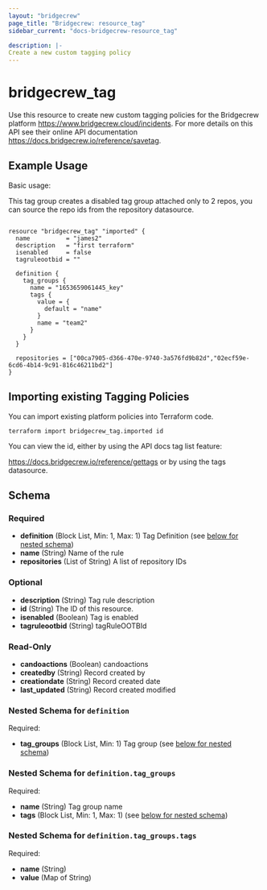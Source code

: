```yaml
---
layout: "bridgecrew"
page_title: "Bridgecrew: resource_tag"
sidebar_current: "docs-bridgecrew-resource_tag"

description: |-
Create a new custom tagging policy
---
```


# bridgecrew_tag

Use this resource to create new custom tagging policies for the Bridgecrew platform <https://www.bridgecrew.cloud/incidents>.
For more details on this API see their online API documentation <https://docs.bridgecrew.io/reference/savetag>.





## Example Usage

Basic usage:

This tag group creates a disabled tag group attached only to 2 repos, you can source the repo ids from the
repository datasource.

```hcl

resource "bridgecrew_tag" "imported" {
  name          = "james2"
  description   = "first terraform"
  isenabled     = false
  tagruleootbid = ""

  definition {
    tag_groups {
      name = "1653659061445_key"
      tags {
        value = {
          default = "name"
        }
        name = "team2"
      }
    }
  }

  repositories = ["00ca7905-d366-470e-9740-3a576fd9b82d","02ecf59e-6cd6-4b14-9c91-816c46211bd2"]
}
```

## Importing existing Tagging Policies

You can import existing platform policies into Terraform code.

```
terraform import bridgecrew_tag.imported id
```

You can view the id, either by using the API docs tag list feature:

<https://docs.bridgecrew.io/reference/gettags> or by using the tags datasource.

<!-- schema generated by tfplugindocs -->
## Schema

### Required

- **definition** (Block List, Min: 1, Max: 1) Tag Definition (see [below for nested schema](#nestedblock--definition))
- **name** (String) Name of the rule
- **repositories** (List of String) A list of repository IDs

### Optional

- **description** (String) Tag rule description
- **id** (String) The ID of this resource.
- **isenabled** (Boolean) Tag is enabled
- **tagruleootbid** (String) tagRuleOOTBId

### Read-Only

- **candoactions** (Boolean) candoactions
- **createdby** (String) Record created by
- **creationdate** (String) Record created date
- **last_updated** (String) Record created modified

<a id="nestedblock--definition"></a>
### Nested Schema for `definition`

Required:

- **tag_groups** (Block List, Min: 1) Tag group (see [below for nested schema](#nestedblock--definition--tag_groups))

<a id="nestedblock--definition--tag_groups"></a>
### Nested Schema for `definition.tag_groups`

Required:

- **name** (String) Tag group name
- **tags** (Block List, Min: 1, Max: 1) (see [below for nested schema](#nestedblock--definition--tag_groups--tags))

<a id="nestedblock--definition--tag_groups--tags"></a>
### Nested Schema for `definition.tag_groups.tags`

Required:

- **name** (String)
- **value** (Map of String)
